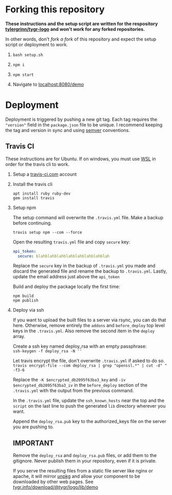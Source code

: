 # Forking this repository

**These instructions and the setup script are written for the respository [tylergrinn/tygr-logo](https://github.com/tylergrinn/tygr-logo) and won't work for any forked repositories.**

In other words, don't _fork a fork_ of this repository and expect the setup script or deployment to work.

1. `bash setup.sh`

2. `npm i`

3. `npm start`

4. Navigate to [localhost:8080/demo](http://localhost:8080/demo)

# Deployment

Deployment is triggered by pushing a new git tag. Each tag requires the `"version"` field in the `package.json` file to be unique. I recommend keeping the tag and version in sync and using [semver](https://semver.org/) conventions.

## Travis CI

These instructions are for Ubuntu. If on windows, you must use [WSL](https://docs.microsoft.com/en-us/windows/wsl/install-win10) in order for the travis cli to work.

1. Setup a [travis-ci.com](https://travis-ci.com) account

2. Install the travis cli

   ```
   apt install ruby ruby-dev
   gem install travis
   ```

3. Setup npm

   The setup command will overwrite the `.travis.yml` file. Make a backup before continuing.

   `travis setup npm --com --force`

   Open the resulting `travis.yml` file and copy `secure` key:

   ```yml
   api_token:
     secure: blahblahblahblahblahblahblahblah
   ```

   Replace the `secure` key in the backup of `.travis.yml` you made and discard the generated file and rename the backup to `.travis.yml`. Lastly, update the email address just above the `api_token`

   Build and deploy the package locally the first time:

   ```
   npm build
   npm publish
   ```

4. Deploy via ssh

   If you want to upload the built files to a server via rsync, you can do that here. Otherwise, remove entirely the `addons` and `before_deploy` top level keys in the `.travis.yml`. Also remove the second item in the `deploy` array.

   Create a ssh key named deploy_rsa with an empty passphrase:\
   `ssh-keygen -f deploy_rsa -N ''`

   Let travis encrypt the file, don't overwrite `.travis.yml` if asked to do so.\
   `travis encrypt-file --com deploy_rsa | grep "openssl.*" | cut -d" " -f3-6 `

   Replace the `-K $encrypted_db2095f63ba3_key` and `-iv $encrypted_db2095f63ba3_iv` in the `before_deploy` section of the `.travis.yml` with the output from the previous command.

   In the `.travis.yml` file, update the `ssh_known_hosts` near the top and the `script` on the last line to push the generated `lib` directory wherever you want.

   Append the `deploy_rsa.pub` key to the authorized_keys file on the server you are pushing to.

   ## IMPORTANT

   Remove the `deploy_rsa` and `deploy_rsa.pub` files, or add them to the gitignore. Never publish them in your repository, even if it is private.

   If you serve the resulting files from a static file server like nginx or apache, it will mirror [unpkg](https://unpkg.com/@tygr/logo@1.1.2/lib/demo/index.html) and allow your component to be downloaded by other web pages. See [tygr.info/download/@tygr/logo/lib/demo](https://tygr.info/download/@tygr/logo/lib/demo)
